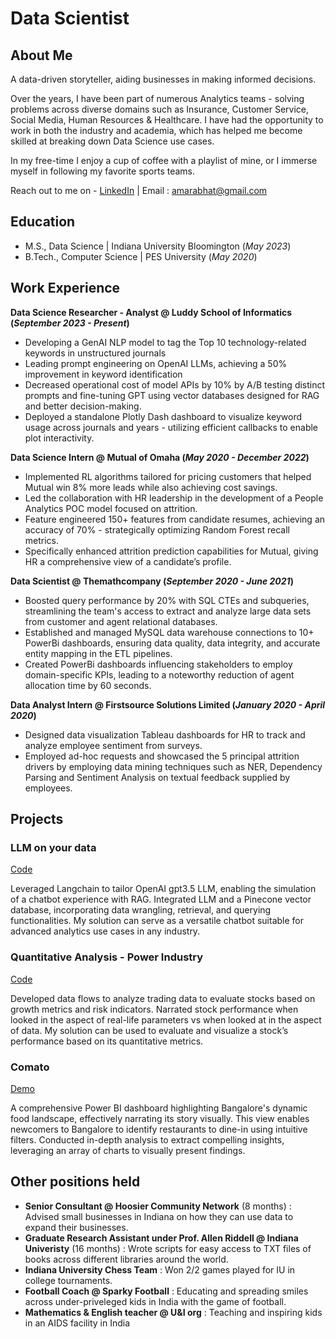 # Data Scientist

## About Me

A data-driven storyteller, aiding businesses in making informed decisions. 

Over the years, I have been part of numerous Analytics teams - solving problems across diverse domains such as Insurance, Customer Service, Social Media, Human Resources & Healthcare. I have had the opportunity to work in both the industry and academia, which has helped me become skilled at breaking down Data Science use cases.

In my free-time I enjoy a cup of coffee with a playlist of mine, or I immerse myself in following my favorite sports teams.


Reach out to me on - [LinkedIn](https://www.linkedin.com/in/amar-ananth/) | Email : amarabhat@gmail.com

## Education
- M.S., Data Science	| Indiana University Bloomington (_May 2023_)	 			        		
- B.Tech., Computer Science | PES University  (_May 2020_)

## Work Experience
**Data Science Researcher - Analyst @ Luddy School of Informatics (_September 2023 - Present_)**
- Developing a GenAI NLP model to tag the Top 10 technology-related keywords in unstructured journals
- Leading prompt engineering on OpenAI LLMs, achieving a 50% improvement in keyword identification
- Decreased operational cost of model APIs by 10% by A/B testing distinct prompts and fine-tuning GPT using vector databases designed for RAG and better decision-making.
- Deployed a standalone Plotly Dash dashboard to visualize keyword usage across journals and years - utilizing efficient callbacks to enable plot interactivity.

**Data Science Intern @ Mutual of Omaha (_May 2020 - December 2022_)**
- Implemented RL algorithms tailored for pricing customers that helped Mutual win 8% more leads while also achieving cost savings.
- Led the collaboration with HR leadership in the development of a People Analytics POC model focused on attrition.
- Feature engineered 150+ features from candidate resumes, achieving an accuracy of 70% - strategically optimizing Random Forest recall metrics.
- Specifically enhanced attrition prediction capabilities for Mutual, giving HR a comprehensive view of a candidate’s profile.

**Data Scientist @ Themathcompany (_September 2020 - June 2021_)**
- Boosted query performance by 20% with SQL CTEs and subqueries, streamlining the team's access to extract and analyze large data sets from customer and agent relational databases.
- Established and managed MySQL data warehouse connections to 10+ PowerBi dashboards, ensuring data quality, data integrity, and accurate entity mapping in the ETL pipelines. 
- Created PowerBi dashboards influencing stakeholders to employ domain-specific KPIs, leading to a noteworthy reduction of agent allocation time by 60 seconds.

**Data Analyst Intern @ Firstsource Solutions Limited (_January 2020 - April 2020_)**
- Designed data visualization Tableau dashboards for HR to track and analyze employee sentiment from surveys.
- Employed ad-hoc requests and showcased the 5 principal attrition drivers by employing data mining techniques such as NER, Dependency Parsing and Sentiment Analysis on textual feedback supplied by employees.

## Projects
### LLM on your data 
[Code](https://github.com/theamar961/LLMOnYourData)

Leveraged Langchain to tailor OpenAI gpt3.5 LLM, enabling the simulation of a chatbot experience with RAG. Integrated LLM and a Pinecone vector database, incorporating data wrangling, retrieval, and querying functionalities. My solution can serve as a versatile chatbot suitable for advanced analytics use cases in any industry.


### Quantitative Analysis - Power Industry 
[Code](https://github.com/theamar961/Financial-Data-Science)

Developed data flows to analyze trading data to evaluate stocks based on growth metrics and risk indicators. Narrated stock performance when looked in the aspect of real-life parameters vs when looked at in the aspect of data. My solution can be used to evaluate and visualize a stock’s performance based on its quantitative metrics.

### Comato
[Demo](https://docs.google.com/presentation/d/1bYyfk2v0LpMIKCVdgs4YfXOLI8GCdRzBlClrc_b_y2g/edit?usp=sharing)

A comprehensive Power BI dashboard highlighting Bangalore's dynamic food landscape, effectively narrating its story visually. This view enables newcomers to Bangalore to identify restaurants to dine-in using intuitive filters. Conducted in-depth analysis to extract compelling insights, leveraging an array of charts to visually present findings.


## Other positions held
- **Senior Consultant @ Hoosier Community Network** (8 months) : Advised small businesses in Indiana on how they can use data to expand their businesses. 
- **Graduate Research Assistant under Prof. Allen Riddell @ Indiana Univeristy** (16 months) : Wrote scripts for easy access to TXT files of books across different libraries around the world.
- **Indiana University Chess Team** : Won 2/2 games played for IU in college tournaments. 
- **Football Coach @ Sparky Football** : Educating and spreading smiles across under-priveleged kids in India with the game of football.
- **Mathematics & English teacher @ U&I org** : Teaching and inspiring kids in an AIDS facility in India



